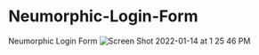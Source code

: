 # Neumorphic-Login-Form
Neumorphic Login Form 
![Screen Shot 2022-01-14 at 1 25 46 PM](https://user-images.githubusercontent.com/66326262/149471560-951ff9f4-e189-4e0b-9faa-309bba5fdfd3.png)
